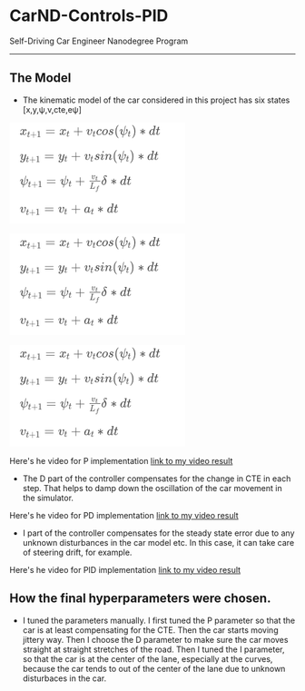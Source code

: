 # CarND-Controls-PID
Self-Driving Car Engineer Nanodegree Program

[//]: # (Image References)

[video1]: ./video_output/driving_P_control.mov "VideoP"
[video2]: ./video_output/driving_PD_control.mov "VideoPD"
[video3]: ./video_output/driving_PID_full.mov "VideoPID"
[image1]: ./equations/eq1.png "eq1"
[image2]: ./equations/eq1.png "eq2"
[image3]: ./equations/eq1.png "eq3"

---

## The Model

* The kinematic model of the car considered in this project has six states [x,y,ψ,v,cte,eψ]

![alt text][image1]


![alt text][image2]


![alt text][image3]



Here's he video for P implementation [link to my video result][video1]

* The D part of the controller compensates for the change in CTE in each step. That helps to damp down the oscillation of the car movement in the simulator.

Here's he video for PD implementation [link to my video result][video2]


* I part of the controller compensates for the steady state error due to any unknown disturbances in the car model etc. In this case, it can take care of steering drift, for example.

Here's he video for PID implementation [link to my video result][video3]

## How the final hyperparameters were chosen.

* I tuned the parameters manually. I first tuned the P parameter so that the car is at least compensating for the CTE. Then the car starts moving jittery way. Then I choose the D parameter to make sure the car moves straight at straight stretches of the road. Then I tuned the I parameter, so that the car is at the center of the lane, especially at the curves, because the car tends to out of the center of the lane due to unknown disturbaces in the car.

